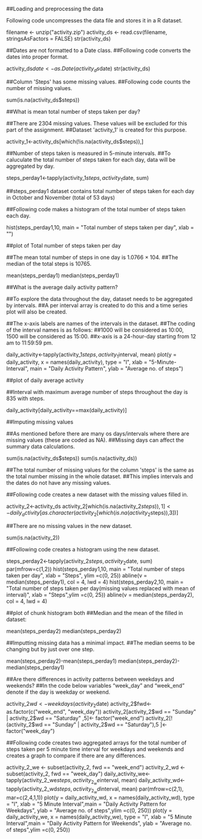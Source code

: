 ##Loading and preprocessing the data

Following code uncompresses the data file and stores it in a R dataset. 

filename <- unzip("activity.zip")
activity_ds <- read.csv(filename, stringsAsFactors = FALSE)
str(activity_ds)

##Dates are not formatted to a Date class.
##Following code converts the dates into proper format.

activity_ds$date <- as.Date(activity_ds$date)
str(activity_ds)

##Column 'Steps' has some missing values.
##Following code counts the number of missing values.

sum(is.na(activity_ds$steps))

##What is mean total number of steps taken per day?

##There are 2304 missing values.  These values will be excluded for this part of the assignment.
##Dataset 'activity_1' is created for this purpose.

activity_1<-activity_ds[which(!is.na(activity_ds$steps)),]

##Number of steps taken is measured in 5-minute intervals.
##To caluculate the total number of steps taken for each day, data will be aggregated by day.

steps_perday1<-tapply(activity_1$steps, activity_1$date, sum)

##steps_perday1 dataset contains total number of steps taken for each day in October and November (total of 53 days)

##Following code makes a histogram of the total number of steps taken each day.

hist(steps_perday1,10, main = "Total number of steps taken per day", xlab = "")

##plot of Total number of steps taken per day

##The mean total number of steps in one day is 1.0766 × 104.
##The median of the total steps is 10765.

mean(steps_perday1)
median(steps_perday1)

##What is the average daily activity pattern?

##To explore the data throughout the day, dataset needs to be aggregated by intervals. 
##A per interval array is created to do this and a time series plot will also be created.

##The x-axis labels are names of the intervals in the dataset.
##The coding of the interval names is as follows:
##1000 will be considered as 10:00, 1500 will be considered as 15:00. 
##x-axis is a 24-hour-day starting from 12 am to 11:59:59 pm.

daily_activity<-tapply(activity_1$steps, activity_1$interval, mean)
plot(y = daily_activity, x = names(daily_activity), type = "l", xlab = "5-Minute-Interval", 
    main = "Daily Activity Pattern", ylab = "Average no. of steps")

##plot of daily average activity

##Interval with maximum average number of steps throughout the day is 835 with   steps.

daily_activity[daily_activity==max(daily_activity)]

##Imputing missing values

##As mentioned before there are many os days/intervals where there are missing values (these are coded as NA). 
##Missing days can affect the summary data calculations.

sum(is.na(activity_ds$steps))
sum(is.na(activity_ds))

##The total number of missing values for the column 'steps' is the same as the total number missing in the whole dataset.
##This implies intervals and the dates do not have any missing values.

##Following code creates a new dataset with the missing values filled in.

activity_2<-activity_ds
activity_2[which(is.na(activity_2$steps)),1]<-
        daily_activity[as.character(activity_2[which(is.na(activity_2$steps)),3])]

##There are no missing values in the new dataset.

sum(is.na(activity_2))

##Following code creates a histogram using the new dataset.

steps_perday2<-tapply(activity_2$steps, activity_2$date, sum)
par(mfrow=c(1,2))
hist(steps_perday1,10, main = "Total number of steps taken per day", xlab = "Steps", ylim =c(0, 25))
abline(v = median(steps_perday1), col = 4, lwd = 4)
hist(steps_perday2,10, main = "Total number of steps taken per day(missing values replaced with mean of interval)", xlab = "Steps",ylim =c(0, 25))
abline(v = median(steps_perday2), col = 4, lwd = 4)

##plot of chunk histogram both
##Median and the mean of the filled in dataset:

mean(steps_perday2)
median(steps_perday2)

##Imputting missing data has a minimal impact.
##The median seems to be changing but by just over one step.

mean(steps_perday2)-mean(steps_perday1)
median(steps_perday2)-median(steps_perday1)


##Are there differences in activity patterns between weekdays and weekends?
##In the code below variables “week_day” and “week_end” denote if the day is weekday or weekend.

activity_2$wd<-weekdays(activity_2$date)
activity_2$fwd<- as.factor(c("week_end", "week_day"))
activity_2[activity_2$wd == "Sunday" | activity_2$wd == "Saturday" ,5]<- factor("week_end")
activity_2[!(activity_2$wd == "Sunday" | activity_2$wd == "Saturday"),5 ]<- factor("week_day")


##Following code creates two aggregated arrays for the total number of steps taken per 5 minute time interval for weekdays and weekends and creates a graph to compare if there are any differences.

activity_2_we <- subset(activity_2, fwd == "week_end") 
activity_2_wd <- subset(activity_2, fwd == "week_day") 
daily_activity_we<-tapply(activity_2_we$steps, activity_2_we$interval, mean)
daily_activity_wd<-tapply(activity_2_wd$steps, activity_2_wd$interval, mean)
par(mfrow=c(2,1), mar=c(2,4,1,1))
plot(y = daily_activity_wd, x = names(daily_activity_wd), type = "l", xlab = "5 Minute Interval",main = "Daily Activity Pattern for Weekdays", ylab = "Average no. of steps",ylim =c(0, 250))
plot(y = daily_activity_we, x = names(daily_activity_we), type = "l", xlab = "5 Minute Interval",main = "Daily Activity Pattern for Weekends", ylab = "Average no. of steps",ylim =c(0, 250))

